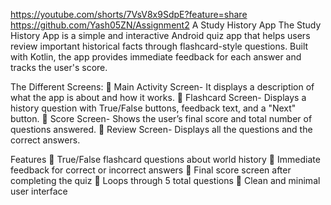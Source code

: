 https://youtube.com/shorts/7VsV8x9SdpE?feature=share
https://github.com/Yash05ZN/Assignment2
A Study History App
The Study History App is a simple and interactive Android quiz app that helps users review important historical facts through flashcard-style questions. Built with Kotlin, the app provides immediate feedback for each answer and tracks the user's score.

The Different Screens:
	Main Activity Screen- It displays a description of what the app is about and how it works. 
	Flashcard Screen-  Displays a history question with True/False buttons, feedback text, and a "Next" button.
	Score Screen-  Shows the user’s final score and total number of questions answered.
	Review Screen-  Displays all the questions and the correct answers. 

Features
	True/False flashcard questions about world history
	Immediate feedback for correct or incorrect answers
	Final score screen after completing the quiz
	Loops through 5 total questions
	Clean and minimal user interface
